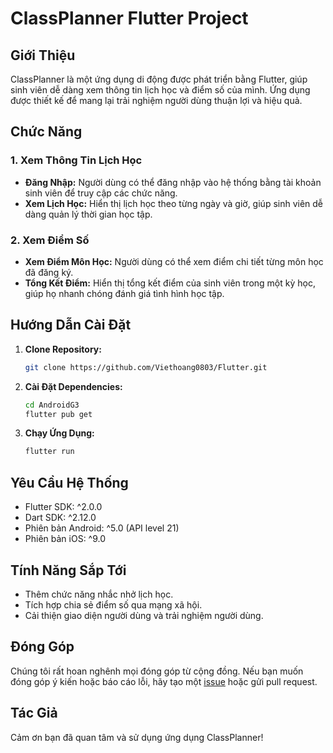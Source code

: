 # ClassPlanner Flutter Project

## Giới Thiệu
ClassPlanner là một ứng dụng di động được phát triển bằng Flutter, giúp sinh viên dễ dàng xem thông tin lịch học và điểm số của mình. Ứng dụng được thiết kế để mang lại trải nghiệm người dùng thuận lợi và hiệu quả.

## Chức Năng
### 1. Xem Thông Tin Lịch Học
- **Đăng Nhập:** Người dùng có thể đăng nhập vào hệ thống bằng tài khoản sinh viên để truy cập các chức năng.
- **Xem Lịch Học:** Hiển thị lịch học theo từng ngày và giờ, giúp sinh viên dễ dàng quản lý thời gian học tập.

### 2. Xem Điểm Số
- **Xem Điểm Môn Học:** Người dùng có thể xem điểm chi tiết từng môn học đã đăng ký.
- **Tổng Kết Điểm:** Hiển thị tổng kết điểm của sinh viên trong một kỳ học, giúp họ nhanh chóng đánh giá tình hình học tập.

## Hướng Dẫn Cài Đặt
1. **Clone Repository:**
    ```bash
    git clone https://github.com/Viethoang0803/Flutter.git
    ```

2. **Cài Đặt Dependencies:**
    ```bash
    cd AndroidG3
    flutter pub get
    ```

3. **Chạy Ứng Dụng:**
    ```bash
    flutter run
    ```

## Yêu Cầu Hệ Thống
- Flutter SDK: ^2.0.0
- Dart SDK: ^2.12.0
- Phiên bản Android: ^5.0 (API level 21)
- Phiên bản iOS: ^9.0

## Tính Năng Sắp Tới
- Thêm chức năng nhắc nhở lịch học.
- Tích hợp chia sẻ điểm số qua mạng xã hội.
- Cải thiện giao diện người dùng và trải nghiệm người dùng.

## Đóng Góp
Chúng tôi rất hoan nghênh mọi đóng góp từ cộng đồng. Nếu bạn muốn đóng góp ý kiến hoặc báo cáo lỗi, hãy tạo một [issue](https://github.com/your-username/ClassPlanner/issues) hoặc gửi pull request.

## Tác Giả


Cảm ơn bạn đã quan tâm và sử dụng ứng dụng ClassPlanner!
